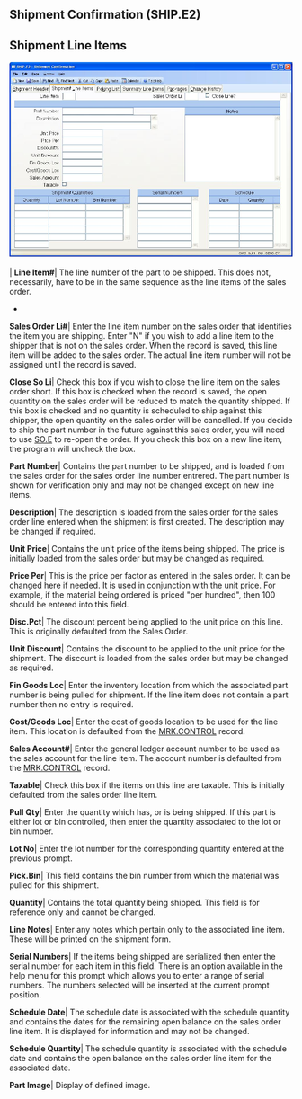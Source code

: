 ## Shipment Confirmation (SHIP.E2)
<PageHeader />

## Shipment Line Items

![](./SHIP-E2-2.jpg)

| **Line Item#**|  The line number of the part to be shipped. This does not,
necessarily, have to be in the same sequence as the line items of the sales
order.

-  
**Sales Order Li#**|  Enter the line item number on the sales order that
identifies the item you are shipping. Enter "N" if you wish to add a line item
to the shipper that is not on the sales order. When the record is saved, this
line item will be added to the sales order. The actual line item number will
not be assigned until the record is saved.

**Close So Li**|  Check this box if you wish to close the line item on the
sales order short. If this box is checked when the record is saved, the open
quantity on the sales order will be reduced to match the quantity shipped. If
this box is checked and no quantity is scheduled to ship against this shipper,
the open quantity on the sales order will be cancelled. If you decide to ship
the part number in the future against this sales order, you will need to use
[SO.E](../SO-E/README.md) to re-open the order. If you check this box on a new line
item, the program will uncheck the box.

**Part Number**|  Contains the part number to be shipped, and is loaded from
the sales order for the sales order line number entrered. The part number is
shown for verification only and may not be changed except on new line items.

**Description**|  The description is loaded from the sales order for the sales
order line entered when the shipment is first created. The description may be
changed if required.

**Unit Price**|  Contains the unit price of the items being shipped. The price
is initially loaded from the sales order but may be changed as required.

**Price Per**|  This is the price per factor as entered in the sales order. It
can be changed here if needed. It is used in conjunction with the unit price.
For example, if the material being ordered is priced "per hundred", then 100
should be entered into this field.

**Disc.Pct**|  The discount percent being applied to the unit price on this
line. This is originally defaulted from the Sales Order.

**Unit Discount**|  Contains the discount to be applied to the unit price for
the shipment. The discount is loaded from the sales order but may be changed
as required.

**Fin Goods Loc**|  Enter the inventory location from which the associated
part number is being pulled for shipment. If the line item does not contain a
part number then no entry is required.

**Cost/Goods Loc**|  Enter the cost of goods location to be used for the line
item. This location is defaulted from the [MRK.CONTROL](../MRK-CONTROL/README.md)
record.

**Sales Account#**|  Enter the general ledger account number to be used as the
sales account for the line item. The account number is defaulted from the
[MRK.CONTROL](../MRK-CONTROL/README.md) record.

**Taxable**|  Check this box if the items on this line are taxable. This is
initially defaulted from the sales order line item.

**Pull Qty**|  Enter the quantity which has, or is being shipped. If this part
is either lot or bin controlled, then enter the quantity associated to the lot
or bin number.

**Lot No**|  Enter the lot number for the corresponding quantity entered at
the previous prompt.

**Pick.Bin**|  This field contains the bin number from which the material was
pulled for this shipment.

**Quantity**|  Contains the total quantity being shipped. This field is for
reference only and cannot be changed.

**Line Notes**|  Enter any notes which pertain only to the associated line
item. These will be printed on the shipment form.

**Serial Numbers**|  If the items being shipped are serialized then enter the
serial number for each item in this field. There is an option available in the
help menu for this prompt which allows you to enter a range of serial numbers.
The numbers selected will be inserted at the current prompt position.

**Schedule Date**|  The schedule date is associated with the schedule quantity
and contains the dates for the remaining open balance on the sales order line
item. It is displayed for information and may not be changed.

**Schedule Quantity**|  The schedule quantity is associated with the schedule
date and contains the open balance on the sales order line item for the
associated date.

**Part Image**|  Display of defined image.


<badge text= "Version 8.10.57 " vertical="middle" />

<PageFooter />
